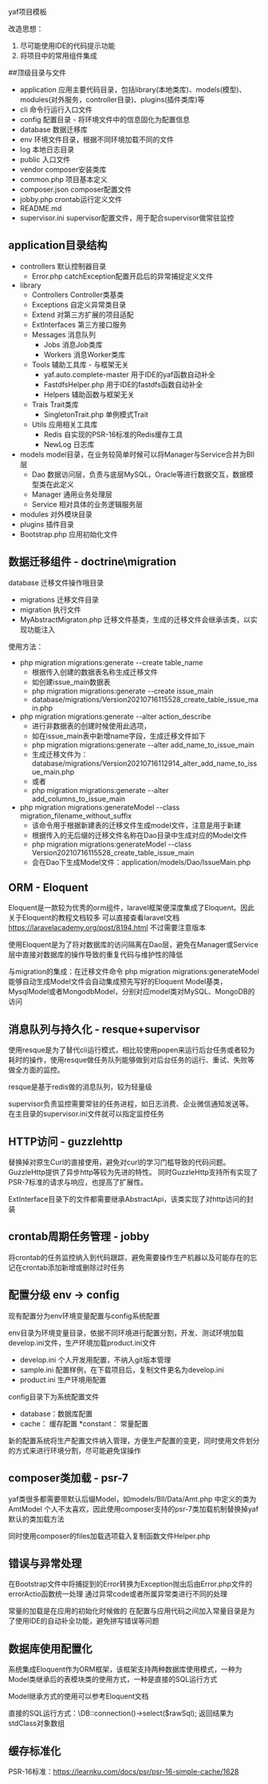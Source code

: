 yaf项目模板

改造思想：
1. 尽可能使用IDE的代码提示功能
2. 将项目中的常用组件集成
   
##顶级目录与文件
* application 应用主要代码目录，包括library(本地类库)、models(模型)、modules(对外服务，controller目录)、plugins(插件类库)等
* cli               命令行运行入口文件
* config            配置目录 - 将环境文件中的信息固化为配置信息
* database          数据迁移库
* env               环境文件目录，根据不同环境加载不同的文件
* log               本地日志目录
* public            入口文件
* vendor            composer安装类库
* common.php        项目基本定义
* composer.json     composer配置文件
* jobby.php         crontab运行定义文件
* README.md     
* supervisor.ini    supervisor配置文件，用于配合supervisor做常驻监控

## application目录结构
* controllers 默认控制器目录
    * Error.php catchException配置开启后的异常捕捉定义文件
* library 
    * Controllers   Controller类基类
    * Exceptions    自定义异常类目录
    * Extend        对第三方扩展的项目适配
    * ExtInterfaces 第三方接口服务
    * Messages      消息队列
        * Jobs      消息Job类库
        * Workers   消息Worker类库
    * Tools         辅助工具库 - 与框架无关
        * yaf.auto.complete-master 用于IDE的yaf函数自动补全
        * FastdfsHelper.php 用于IDE的fastdfs函数自动补全
        * Helpers 辅助函数与框架无关
    * Trais         Trait类库
        * SingletonTrait.php 单例模式Trait
    * Utils         应用相关工具库
        * Redis     自实现的PSR-16标准的Redis缓存工具
        * NewLog    日志库
* models            model目录，在业务较简单时候可以将Manager与Service合并为Bll层
    * Dao           数据访问层，负责与底层MySQL，Oracle等进行数据交互，数据模型类在此定义
    * Manager       通用业务处理层
    * Service       相对具体的业务逻辑服务层
* modules           对外模块目录
* plugins           插件目录
* Bootstrap.php     应用初始化文件

## 数据迁移组件 - doctrine\migration

database 迁移文件操作哦目录
* migrations 迁移文件目录
* migration  执行文件
* MyAbstractMigraton.php 迁移文件基类，生成的迁移文件会继承该类，以实现功能注入

使用方法：
* php migration migrations:generate --create table_name 
    * 根据传入创建的数据表名称生成迁移文件
    * 如创建issue_main数据表
    * php migration migrations:generate --create issue_main
    * database/migrations/Version20210716115528_create_table_issue_main.php
* php migration migrations:generate --alter action_describe
    * 进行非数据表的创建时候使用此选项，
    * 如在issue_main表中新增name字段，生成迁移文件如下
    * php migration migrations:generate --alter add_name_to_issue_main
    * 生成迁移文件为：database/migrations/Version20210716112914_alter_add_name_to_issue_main.php
    * 或者
    * php migration migrations:generate --alter add_columns_to_issue_main
* php migration migrations:generateModel --class migration_filename_without_suffix
    * 该命令用于根据新建表的迁移文件生成model文件，注意是用于新建
    * 根据传入的无后缀的迁移文件名称在Dao目录中生成对应的Model文件
    * php migration migrations:generateModel --class Version20210716115528_create_table_issue_main
    * 会在Dao下生成Model文件：application/models/Dao/IssueMain.php


## ORM - Eloquent
Eloquent是一款较为优秀的orm组件，laravel框架便深度集成了Eloquent。因此关于Eloquent的教程文档较多
可以直接查看laravel文档 https://laravelacademy.org/post/8194.html 不过需要注意版本

使用Eloquent是为了将对数据库的访问隔离在Dao层，避免在Manager或Service层中直接对数据库的操作导致的重复代码与维护性的降低

与migration的集成：在迁移文件命令 php migration migrations:generateModel 能够自动生成Model文件会自动集成预先写好的Eloquent Model基类，MysqlModel或者MongodbModel，分别对应model类对MySQL、MongoDB的访问

## 消息队列与持久化 - resque+supervisor
使用resque是为了替代cli运行模式，相比较使用popen来运行后台任务或者较为耗时的操作，使用resque做任务队列能够做到对后台任务的运行、重试、失败等做全方面的监控。

resque是基于redis做的消息队列，较为轻量级

supervisor负责监控需要常驻的任务进程，如日志消费、企业微信通知发送等。
在主目录的supervisor.ini文件就可以指定监控任务

## HTTP访问 - guzzlehttp
替换掉对原生Curl的直接使用，避免对curl的学习门槛导致的代码问题。
GuzzleHttp提供了异步http等较为先进的特性。
同时GuzzleHttp支持所有实现了PSR-7标准的请求与响应，也提高了扩展性。

ExtInterface目录下的文件都需要继承AbstractApi，该类实现了对http访问的封装

## crontab周期任务管理 - jobby
将crontab的任务监控纳入到代码跟踪，避免需要操作生产机器以及可能存在的忘记在crontab添加新增或删除过时任务

## 配置分级 env -> config
现有配置分为env环境变量配置与config系统配置

env目录为环境变量目录，依据不同环境进行配置分割，开发、测试环境加载develop.ini文件，生产环境加载product.ini文件
* develop.ini   个人开发用配置，不纳入git版本管理
* sample.ini    配置样例，在下载项目后，复制文件更名为develop.ini
* product.ini   生产环境用配置

config目录下为系统配置文件
* database：数据库配置
* cache：   缓存配置
*constant： 常量配置

新的配置系统将生产配置文件纳入管理，方便生产配置的变更，同时使用文件划分的方式来进行环境分割，尽可能避免误操作

## composer类加载 - psr-7
yaf类很多都需要带默认后缀Model，如models/Bll/Data/Amt.php 中定义的类为 AmtModel
个人不太喜欢，因此使用composer支持的psr-7类加载机制替换掉yaf默认的类加载方法

同时使用composer的files加载选项载入复制函数文件Helper.php

## 错误与异常处理
在Bootstrap文件中将捕捉到的Error转换为Exception抛出后由Error.php文件的errorActio函数统一处理
通过异常code或者所属异常类进行不同的处理

常量的加载是在应用的初始化时候做的
在配置与应用代码之间加入常量目录是为了使用IDE的自动补全功能，避免拼写错误等问题

## 数据库使用配置化
系统集成Eloquent作为ORM框架，该框架支持两种数据库使用模式，一种为Model类继承后的表模块类的使用方式，一种是直接的SQL运行方式

Model继承方式的使用可以参考Eloquent文档

直接的SQL运行方式：\DB::connection()->select($rawSql);
返回结果为stdClass对象数组

## 缓存标准化
PSR-16标准：https://learnku.com/docs/psr/psr-16-simple-cache/1628

